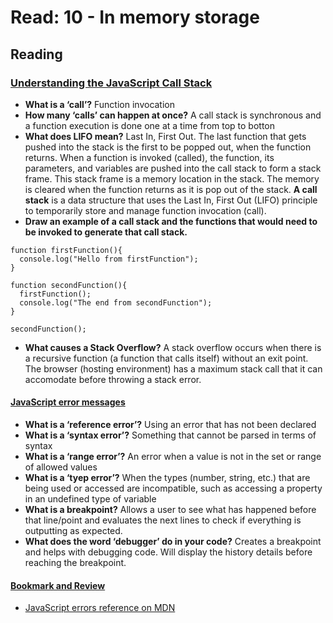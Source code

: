 # Read: 10 - In memory storage

## Reading

### [Understanding the JavaScript Call Stack](https://medium.freecodecamp.org/understanding-the-javascript-call-stack-861e41ae61d4)

- **What is a ‘call’?** Function invocation
- **How many ‘calls’ can happen at once?** A call stack is synchronous and a function execution is done one at a time from top to botton
- **What does LIFO mean?** Last In, First Out. The last function that gets pushed into the stack is the first to be popped out, when the function returns. When a function is invoked (called), the function, its parameters, and variables are pushed into the call stack to form a stack frame. This stack frame is a memory location in the stack. The memory is cleared when the function returns as it is pop out of the stack. **A call stack** is a data structure that uses the Last In, First Out (LIFO) principle to temporarily store and manage function invocation (call).
- **Draw an example of a call stack and the functions that would need to be invoked to generate that call stack.**

```
function firstFunction(){
  console.log("Hello from firstFunction");
}

function secondFunction(){
  firstFunction();
  console.log("The end from secondFunction");
}

secondFunction();
```

- **What causes a Stack Overflow?** A stack overflow occurs when there is a recursive function (a function that calls itself) without an exit point. The browser (hosting environment) has a maximum stack call that it can accomodate before throwing a stack error.

#### [JavaScript error messages](https://codeburst.io/javascript-error-messages-debugging-d23f84f0ae7c)

- **What is a ‘reference error’?** Using an error that has not been declared
- **What is a ‘syntax error’?** Something that cannot be parsed in terms of syntax
- **What is a ‘range error’?** An error when a value is not in the set or range of allowed values
- **What is a ‘tyep error’?** When the types (number, string, etc.) that are being used or accessed are incompatible, such as accessing a property in an undefined type of variable
- **What is a breakpoint?** Allows a user to see what has happened before that line/point and evaluates the next lines to check if everything is outputting as expected.
- **What does the word ‘debugger’ do in your code?** Creates a breakpoint and helps with debugging code. Will display the history details before reaching the breakpoint.

#### [Bookmark and Review](https://developer.mozilla.org/en-US/docs/Web/JavaScript/Reference/Errors)

- [JavaScript errors reference on MDN](https://developer.mozilla.org/en-US/docs/Web/JavaScript/Reference/Errors)
